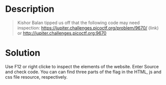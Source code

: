 # Description
> Kishor Balan tipped us off that the following code may need inspection: https://jupiter.challenges.picoctf.org/problem/9670/ (link) or http://jupiter.challenges.picoctf.org:9670

# Solution
Use F12 or right clicke to inspect the elements of the website.
Enter Source and check code. You can can find three parts of the flag in the HTML, js and css file resource, respectively.